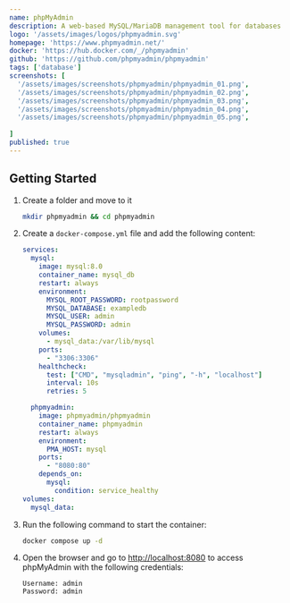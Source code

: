 ```yaml
---
name: phpMyAdmin
description: A web-based MySQL/MariaDB management tool for databases
logo: '/assets/images/logos/phpmyadmin.svg'
homepage: 'https://www.phpmyadmin.net/'
docker: 'https://hub.docker.com/_/phpmyadmin'
github: 'https://github.com/phpmyadmin/phpmyadmin'
tags: ['database']
screenshots: [
  '/assets/images/screenshots/phpmyadmin/phpmyadmin_01.png',
  '/assets/images/screenshots/phpmyadmin/phpmyadmin_02.png',
  '/assets/images/screenshots/phpmyadmin/phpmyadmin_03.png',
  '/assets/images/screenshots/phpmyadmin/phpmyadmin_04.png',
  '/assets/images/screenshots/phpmyadmin/phpmyadmin_05.png',
  
]
published: true
---
```


## Getting Started

1. Create a folder and move to it
    ```bash
    mkdir phpmyadmin && cd phpmyadmin
    ```
2. Create a `docker-compose.yml` file and add the following content:
    ```yaml [docker-compose.yml]
    services:
      mysql:
        image: mysql:8.0
        container_name: mysql_db
        restart: always
        environment:
          MYSQL_ROOT_PASSWORD: rootpassword
          MYSQL_DATABASE: exampledb
          MYSQL_USER: admin
          MYSQL_PASSWORD: admin
        volumes:
          - mysql_data:/var/lib/mysql
        ports:
          - "3306:3306"
        healthcheck:
          test: ["CMD", "mysqladmin", "ping", "-h", "localhost"]
          interval: 10s
          retries: 5

      phpmyadmin:
        image: phpmyadmin/phpmyadmin
        container_name: phpmyadmin
        restart: always
        environment:
          PMA_HOST: mysql
        ports:
          - "8080:80"
        depends_on:
          mysql:
            condition: service_healthy
    volumes:
      mysql_data:
    ```
3. Run the following command to start the container:
    ```bash
    docker compose up -d
    ```
4. Open the browser and go to [http://localhost:8080](http://localhost:8080) to access phpMyAdmin with the following credentials:
    ```
    Username: admin
    Password: admin
    ```
